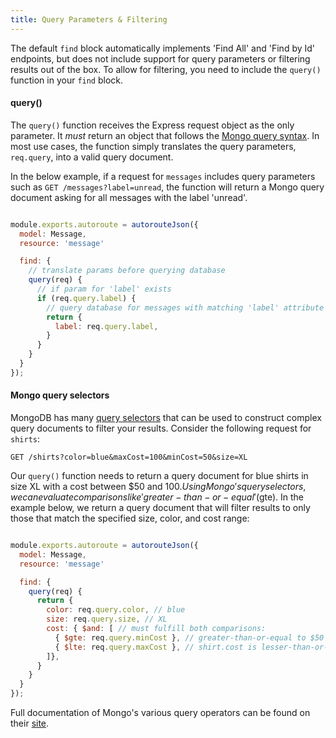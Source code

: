 ```yaml
---
title: Query Parameters & Filtering
---
```


The default `find` block automatically implements 'Find All' and 'Find by Id' endpoints, but does not include support for query parameters or filtering results out of the box. To allow for filtering, you need to include the `query()` function in your `find` block.

#### query()

The `query()` function receives the Express request object as the only parameter. It _must_ return an object that follows the [Mongo query syntax](https://docs.mongodb.com/manual/tutorial/query-documents/). In most use cases, the function simply translates the query parameters, `req.query`, into a valid query document.

In the below example, if a request for `messages` includes query parameters such as `GET /messages?label=unread`, the function will return a Mongo query document asking for all messages with the label 'unread'.

```javascript {data-filename=server/routes/v1/message.js}

module.exports.autoroute = autorouteJson({
  model: Message,
  resource: 'message'

  find: {
    // translate params before querying database
    query(req) {
      // if param for 'label' exists
      if (req.query.label) {
        // query database for messages with matching 'label' attribute
        return {
          label: req.query.label,
        }
      }
    }
  }
});
```

#### Mongo query selectors

MongoDB has many [query selectors](https://docs.mongodb.com/manual/reference/operator/query/#query-selectors) that can be used to construct complex query documents to filter your results. Consider the following request for `shirts`:

```
GET /shirts?color=blue&maxCost=100&minCost=50&size=XL
```

Our `query()` function needs to return a query document for blue shirts in size XL with a cost between $50 and $100. Using Mongo's query selectors, we can evaluate comparisons like 'greater-than-or-equal' ($gte). In the example below, we return a query document that will filter results to only those that match the specified size, color, and cost range:

```javascript {data-filename=server/routes/v1/message.js}

module.exports.autoroute = autorouteJson({
  model: Message,
  resource: 'message'

  find: {
    query(req) {
      return {
        color: req.query.color, // blue
        size: req.query.size, // XL
        cost: { $and: [ // must fulfill both comparisons:
          { $gte: req.query.minCost }, // greater-than-or-equal to $50
          { $lte: req.query.maxCost }, // shirt.cost is lesser-than-or-equal to $100
        ]},
      }
    }
  }
});
```

Full documentation of Mongo's various query operators can be found on their [site](https://docs.mongodb.com/manual/reference/operator/query/).
